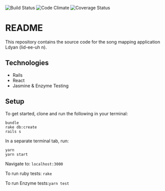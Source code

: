 ![Build Status](https://codeship.com/projects/fc7d8080-530d-0135-099b-129b825f4ead/status?branch=master)
![Code Climate](https://codeclimate.com/github/JesseChamberlain/ldyan.png)
![Coverage Status](https://coveralls.io/repos/JesseChamberlain/ldyan/badge.png)

# README
This repository contains the source code for the song mapping application Ldyan (lid-ee-uh n).

## Technologies
* Rails
* React
* Jasmine & Enzyme Testing

## Setup
To get started, clone and run the following in your terminal:
```
bundle
rake db:create
rails s
```

In a separate terminal tab, run:
```
yarn
yarn start
```

Navigate to: ```localhost:3000```

To run ruby tests: ```rake```

To run Enzyme tests:```yarn test```
